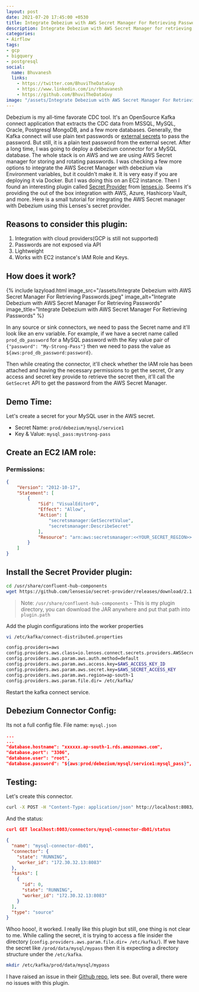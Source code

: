 ```yaml
---
layout: post
date: 2021-07-20 17:45:00 +0530
title: Integrate Debezium with AWS Secret Manager For Retrieving Passwords
description: Integrate Debezium with AWS Secret Manager for retrieving passwords. We can use this IAM Role or Access and Secret keys. 
categories:
- Airflow
tags:
- gcp
- bigquery
- postgresql
social:
  name: Bhuvanesh
  links:
    - https://twitter.com/BhuviTheDataGuy
    - https://www.linkedin.com/in/rbhuvanesh
    - https://github.com/BhuviTheDataGuy
image: "/assets/Integrate Debezium with AWS Secret Manager For Retrieving Passwords.jpeg"
---
```


Debezium is my all-time favorate CDC tool. It's an OpenSource Kafka connect application that extracts the CDC data from MSSQL, MySQL, Oracle, Postgresql MongoDB, and a few more databases. Generally, the Kafka connect will use plain text passwords or [external secrets](https://cwiki.apache.org/confluence/display/KAFKA/KIP-297%3A+Externalizing+Secrets+for+Connect+Configurations) to pass the password. But still, it is a plain text password from the external secret. After a long time, I was going to deploy a debezium connector for a MySQL database. The whole stack is on AWS and we are using AWS Secret manager for storing and rotating passwords. I was checking a few more options to integrate the AWS Secret Manager with debezium via Environment variables, but it couldn't make it. It is very easy if you are deploying it via Docker. But I was doing this on an EC2 instance. Then I found an interesting plugin called [Secret Provider](https://github.com/lensesio/secret-provider) from [lenses.io](https://docs.lenses.io/4.1/integrations/connectors/secret-providers/). Seems it's providing the out of the box integration with AWS, Azure, Hashicorp Vault, and more. Here is a small tutorial for integrating the AWS Secret manager with Debezium using this Lenses's secret provider.

## Reasons to consider this plugin:

1. Integration with cloud providers(GCP is still not supported)
2. Passwords are not exposed via API 
3. Lightweight
4. Works with EC2 instance's IAM Role and Keys.

## How does it work?

{% include lazyload.html image_src="/assets/Integrate Debezium with AWS Secret Manager For Retrieving Passwords.jpeg" image_alt="Integrate Debezium with AWS Secret Manager For Retrieving Passwords" image_title="Integrate Debezium with AWS Secret Manager For Retrieving Passwords" %}

In any source or sink connectors, we need to pass the Secret name and it'll look like an env variable. For example, if we have a secret name called `prod_db_password` for a MySQL password with the Key value pair of `{"password": "My-Strong-Pass"}` then we need to pass the value as `${aws:prod_db_password:password}`.

Then while creating the connector, it'll check whether the IAM role has been attached and having the necessary permissions to get the secret, Or any access and secret key provide to retrieve the secret then, it'll call the `GetSecret` API to get the password from the AWS Secret Manager. 

## Demo Time:

Let's create a secret for your MySQL user in the AWS secret.

* Secret Name: `prod/debezium/mysql/service1`
* Key & Value: `mysql_pass:mystrong-pass`

## Create an EC2 IAM role:

### Permissions:

```json
{
    "Version": "2012-10-17",
    "Statement": [
        {
            "Sid": "VisualEditor0",
            "Effect": "Allow",
            "Action": [
                "secretsmanager:GetSecretValue",
                "secretsmanager:DescribeSecret"
            ],
            "Resource": "arn:aws:secretsmanager:<<YOUR_SECRET_REGION>>:<<AWS_ACCOUNT_NUMBER>>:secret:prod/debezium/*"
        }
    ]
}
```

## Install the Secret Provider plugin:

```bash
cd /usr/share/confluent-hub-components
wget https://github.com/lensesio/secret-provider/releases/download/2.1.6/secret-provider-2.1.6-all.jar
```

> Note:  `/usr/share/confluent-hub-components` - This is my plugin directory, you can download the JAR anywhere and put that path into `plugin.path`

Add the plugin configurations into the worker properties

```bash
vi /etc/kafka/connect-distributed.properties

config.providers=aws
config.providers.aws.class=io.lenses.connect.secrets.providers.AWSSecretProvider
config.providers.aws.param.aws.auth.method=default
config.providers.aws.param.aws.access.key=$AWS_ACCESS_KEY_ID
config.providers.aws.param.aws.secret.key=$AWS_SECRET_ACCESS_KEY
config.providers.aws.param.aws.region=ap-south-1
config.providers.aws.param.file.dir= /etc/kafka/
```
Restart the kafka connect service.

## Debezium Connector Config: 

Its not a full config file. File name: `mysql.json`

```json
...
...
"database.hostname": "xxxxxx.ap-south-1.rds.amazonaws.com",
"database.port": "3306",
"database.user": "root",
"database.password": "${aws:prod/debezium/mysql/service1:mysql_pass}",
```

## Testing:

Let's create this connector.
```bash
curl -X POST -H "Content-Type: application/json" http://localhost:8083/connectors -d @mysql.json
```
And the status:
```json
curl GET localhost:8083/connectors/mysql-connector-db01/status 

{
  "name": "mysql-connector-db01",
  "connector": {
    "state": "RUNNING",
    "worker_id": "172.30.32.13:8083"
  },
  "tasks": [
    {
      "id": 0,
      "state": "RUNNING",
      "worker_id": "172.30.32.13:8083"
    }
  ],
  "type": "source"
}
```

Whoo hooo!, it worked. I really like this plugin but still, one thing is not clear to me. While calling the secret, it is trying to access a file insider the directory (`config.providers.aws.param.file.dir= /etc/kafka/`). If we have the secret like `/prod/data/mysql/mypass` then it is expecting a directory structure under the `/etc/kafka`.

```bash
mkdir /etc/kafka/prod/data/mysql/mypass
```
I have raised an issue in their [Github repo](https://github.com/lensesio/secret-provider/issues/29), lets see. But overall, there were no issues with this plugin.  